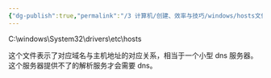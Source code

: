 ```yaml
---
{"dg-publish":true,"permalink":"/3 计算机/创建、效率与技巧/windows/hosts文件的设置/","title":"hosts文件的设置"}
---
```



C:\windows\System32\drivers\etc\hosts

这个文件表示了对应域名与主机地址的对应关系，相当于一个小型 dns 服务器。这个服务器提供不了的解析服务才会需要 dns。